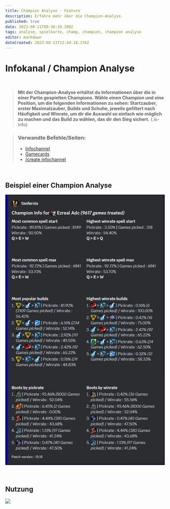 ```yaml
---
title: Champion Analyse - Feature
description: Erfahre mehr über die Champion-Analyse.
published: true
date: 2023-08-21T09:36:19.290Z
tags: analyse, spielkarte, champ, champion, champion analyse
editor: markdown
dateCreated: 2023-08-13T12:44:18.376Z
---
```


# Infokanal / Champion Analyse

<br>

>**Mit der Champion-Analyse erhältst du Informationen über die in einer Partie gespielten Champions. Wähle einen Champion und eine Position, um die folgenden Informationen zu sehen: Startzauber, erster Maximalzauber, Builds und Schuhe, jeweils gefiltert nach Häufigkeit und Winrate, um dir die Auswahl so einfach wie möglich zu machen und das Build zu wählen, das dir den Sieg sichert.**
>{.is-info}

>### Verwandte Befehle/Seiten:
>-   [Infochannel](/de/features/infoChannel/)
>-   [Gamecards](/de/features/gamecards/)
>-   [/create infochannel](/en/commands/create/infoChannel/)

<br>

## Beispiel einer Champion Analyse
![](/champion_analysis.png)

<br>

## Nutzung
![](/champion_analysis.gif)